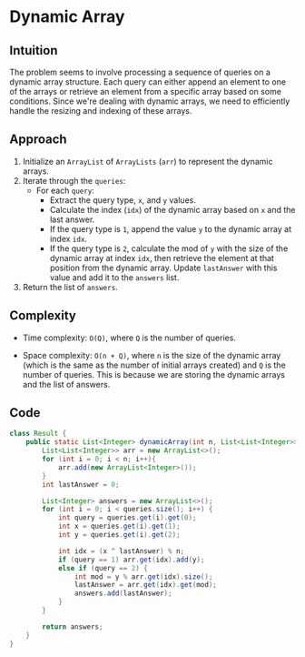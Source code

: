 # Dynamic Array

## Intuition

The problem seems to involve processing a sequence of queries on a dynamic array structure. Each query can either append an element to one of the arrays or retrieve an element from a specific array based on some conditions. Since we're dealing with dynamic arrays, we need to efficiently handle the resizing and indexing of these arrays.

## Approach

1. Initialize an `ArrayList` of `ArrayLists` (`arr`) to represent the dynamic arrays.
2. Iterate through the `queries`:
   - For each `query`:
     - Extract the query type, `x`, and `y` values.
     - Calculate the index (`idx`) of the dynamic array based on `x` and the last answer.
     - If the query type is `1`, append the value `y` to the dynamic array at index `idx`.
     - If the query type is `2`, calculate the mod of `y` with the size of the dynamic array at index `idx`, then retrieve the element at that position from the dynamic array. Update `lastAnswer` with this value and add it to the `answers` list.
3. Return the list of `answers`.

## Complexity

- Time complexity: `O(Q)`, where `Q` is the number of queries.

- Space complexity: `O(n + Q)`, where `n` is the size of the dynamic array (which is the same as the number of initial arrays created) and `Q` is the number of queries. This is because we are storing the dynamic arrays and the list of answers.

## Code

```java
class Result {
    public static List<Integer> dynamicArray(int n, List<List<Integer>> queries) {
        List<List<Integer>> arr = new ArrayList<>();
        for (int i = 0; i < n; i++){
            arr.add(new ArrayList<Integer>());
        }
        int lastAnswer = 0;

        List<Integer> answers = new ArrayList<>();
        for (int i = 0; i < queries.size(); i++) {
            int query = queries.get(i).get(0);
            int x = queries.get(i).get(1);
            int y = queries.get(i).get(2);

            int idx = (x ^ lastAnswer) % n;
            if (query == 1) arr.get(idx).add(y);
            else if (query == 2) {
                int mod = y % arr.get(idx).size();
                lastAnswer = arr.get(idx).get(mod);
                answers.add(lastAnswer);
            }
        }

        return answers;
    }
}
```
